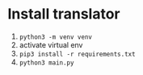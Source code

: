 # Install translator

1. `python3 -m venv venv`
2. activate virtual env
3. `pip3 install -r requirements.txt`
4. `python3 main.py`